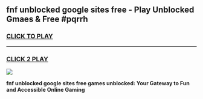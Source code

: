 
## fnf unblocked google sites free - Play Unblocked Gmaes & Free #pqrrh
<h3>
<a href="https://news.freeplayer.one?title=fnf_unblocked_google_sites_free&ref=24F">CLICK TO PLAY</a></h3>
<hr>

<h3>
<a href="https://news.freeplayer.one?title=fnf_unblocked_google_sites_free&ref=24F">CLICK 2 PLAY</a>
  
</h3>

<a href="https://news.freeplayer.one?title=fnf_unblocked_google_sites_free&ref=24F/"><img src="https://clearcache.store/games.png"></a>


**fnf unblocked google sites free games unblocked: Your Gateway to Fun and Accessible Online Gaming**

